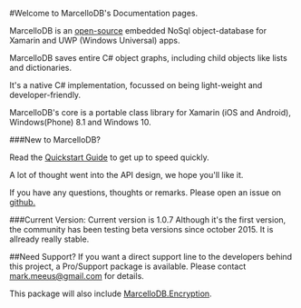 #Welcome to MarcelloDB's Documentation pages.

MarcelloDB is an [open-source](https://github.com/markmeeus/marcellodb) embedded NoSql object-database for Xamarin and  UWP (Windows Universal) apps.

MarcelloDB saves entire C# object graphs, including child objects like lists and dictionaries.

It's a native C# implementation, focussed on being light-weight and developer-friendly.

MarcelloDB's core is a portable class library for Xamarin (iOS and Android), Windows(Phone) 8.1 and Windows 10.


###New to MarcelloDB?

Read the [Quickstart Guide](quickstart.md) to get up to speed quickly.

A lot of thought went into the API design, we hope you'll like it.

If you have any questions, thoughts or remarks. Please open an issue on [github.](https://github.com/markmeeus/marcellodb/issues)

###Current Version:
Current version is 1.0.7
Although it's the first version, the community has been testing beta versions since october 2015. It is allready really stable.

##Need Support?
If you want a direct support line to the developers behind this project, a Pro/Support package is available.
Please contact mark.meeus@gmail.com for details.

This package will also include [MarcelloDB.Encryption](encryption.html).
